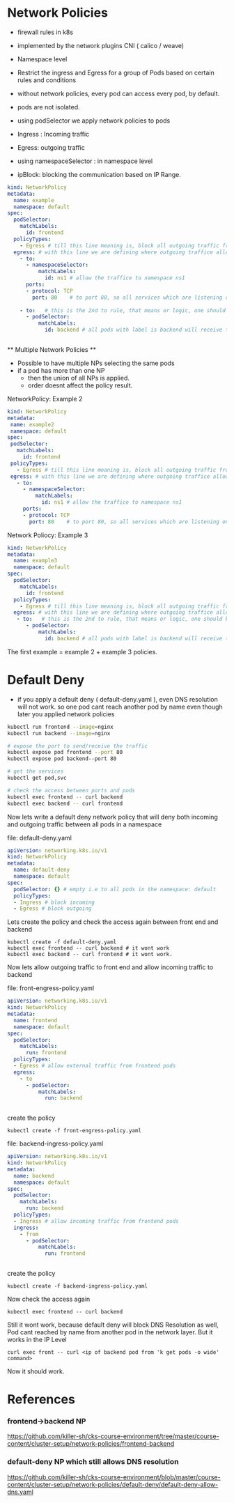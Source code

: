 # Network Policies
- firewall rules in k8s
- implemented by the network plugins CNI ( calico / weave)
- Namespace level
- Restrict the ingress and Egress for a group of Pods based on certain rules and conditions

- without network policies, every pod can access every pod, by default.
- pods are not isolated.

- using podSelector we apply network policies to pods
- Ingress : Incoming traffic
- Egress: outgoing traffic

- using namespaceSelector : in namespace level
- ipBlock: blocking the communication based on IP Range.



```yaml
kind: NetworkPolicy
metadata:
  name: example
  namespace: default
spec:
  podSelector:
    matchLabels:
      id: frontend
  policyTypes:
    - Egress # till this line meaning is, block all outgoing traffic from pods with label as frontend in the namespace 'default'
  egress: # with this line we are defining where outgoing traffice allowed from default:label:frontend
    - to:
      - namespaceSelector:
          matchLabels:
            id: ns1 # allow the traffice to namespace ns1
      ports:
      - protocol: TCP
        port: 80    # to port 80, so all services which are listening on port 80 can receive this traffic in the ns1 namespace.
        
    - to:   # this is the 2nd to rule, that means or logic, one should be true, above one or this.
      - podSelector:
          matchLabels:
            id: backend # all pods with label is backend will receive the traffic across the same namespace.
            
```

** Multiple Network Policies **
- Possible to have multiple NPs selecting the same pods
- if a pod has more than one NP
  - then the union of all NPs is applied.
  - order doesnt affect the policy result.
  
 NetworkPolicy: Example 2
 
 ```yaml
kind: NetworkPolicy
metadata:
  name: example2
  namespace: default
spec:
  podSelector:
    matchLabels:
      id: frontend
  policyTypes:
    - Egress # till this line meaning is, block all outgoing traffic from pods with label as frontend in the namespace 'default'
  egress: # with this line we are defining where outgoing traffice allowed from default:label:frontend
    - to:
      - namespaceSelector:
          matchLabels:
            id: ns1 # allow the traffice to namespace ns1
      ports:
      - protocol: TCP
        port: 80    # to port 80, so all services which are listening on port 80 can receive this traffic in the ns1 namespace.
```

Network Poliocy: Example 3

```yaml
kind: NetworkPolicy
metadata:
  name: example3
  namespace: default
spec:
  podSelector:
    matchLabels:
      id: frontend
  policyTypes:
    - Egress # till this line meaning is, block all outgoing traffic from pods with label as frontend in the namespace 'default'
  egress: # with this line we are defining where outgoing traffice allowed from default:label:frontend
   - to:   # this is the 2nd to rule, that means or logic, one should be true, above one or this.
      - podSelector:
          matchLabels:
            id: backend # all pods with label is backend will receive the traffic across the same namespace.
```

The first example = example 2 + example 3 policies.

# Default Deny
- if you apply a default deny ( default-deny.yaml ), even DNS resolution will not work. so one pod cant reach another pod by name even though later you applied network policies

```bash
kubectl run frontend --image=nginx
kubectl run backend --image=nginx

# expose the port to send/receive the traffic
kubectl expose pod frontend --port 80
kubectl expose pod backend--port 80

# get the services
kubectl get pod,svc

# check the access between ports and pods
kubectl exec frontend -- curl backend 
kubectl exec backend -- curl frontend
```

Now lets write a default deny network policy that will deny both incoming and outgoing traffic between all pods in a namespace

file: default-deny.yaml
```yaml
apiVersion: networking.k8s.io/v1
kind: NetworkPolicy
metadata:
  name: default-deny
  namespace: default
spec:
  podSelector: {} # empty i.e to all pods in the namespace: default
  policyTypes:
  - Ingress # block incoming
  - Egress # block outgoing
```
Lets create the policy and check the access again between front end and backend 
```
kubectl create -f default-deny.yaml
kubectl exec frontend -- curl backend # it wont work 
kubectl exec backend -- curl frontend # it wont work.
```

Now lets allow outgoing traffic to front end and allow incoming traffic to backend

file: front-engress-policy.yaml 
```yaml
apiVersion: networking.k8s.io/v1
kind: NetworkPolicy
metadata:
  name: frontend
  namespace: default
spec:
  podSelector:
    matchLabels:
      run: frontend
  policyTypes:
  - Egress # allow external traffic from frontend pods
  egress:
    - to
      - podSelector:
          matchLabels:
            run: backend
            
```

create the policy
```
kubectl create -f front-engress-policy.yaml
```

file: backend-ingress-policy.yaml 
```yaml
apiVersion: networking.k8s.io/v1
kind: NetworkPolicy
metadata:
  name: backend
  namespace: default
spec:
  podSelector:
    matchLabels:
      run: backend
  policyTypes:
  - Ingress # allow incoming traffic from frontend pods
  ingress:
    - from
      - podSelector:
          matchLabels:
            run: frontend
            
```

create the policy
```
kubectl create -f backend-ingress-policy.yaml
```

Now check the access again 
```
kubectl exec frontend -- curl backend
```
Still it wont work, because default deny will block DNS Resolution as well, Pod cant reached by name from another pod in the network layer. But it works in the IP Level
```
curl exec front -- curl <ip of backend pod from 'k get pods -o wide' command>
```

Now it should work.



# References

### frontend->backend NP
https://github.com/killer-sh/cks-course-environment/tree/master/course-content/cluster-setup/network-policies/frontend-backend

### default-deny NP which still allows DNS resolution
https://github.com/killer-sh/cks-course-environment/blob/master/course-content/cluster-setup/network-policies/default-deny/default-deny-allow-dns.yaml


